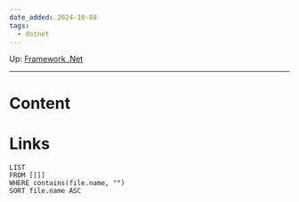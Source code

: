 ```yaml
---
date_added: 2024-10-08
tags:
  - dotnet
---
```

Up: [Framework .Net](Framework%20.Net.md)
___
# Content
# Links
```dataview
LIST
FROM [[]]
WHERE contains(file.name, "")
SORT file.name ASC
```
